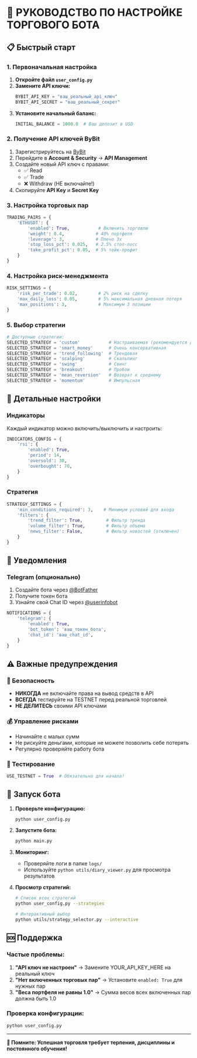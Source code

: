 # 🚀 РУКОВОДСТВО ПО НАСТРОЙКЕ ТОРГОВОГО БОТА

## 📋 Быстрый старт

### 1. Первоначальная настройка

1. **Откройте файл `user_config.py`**
2. **Замените API ключи:**
   ```python
   BYBIT_API_KEY = "ваш_реальный_api_ключ"
   BYBIT_API_SECRET = "ваш_реальный_секрет"
   ```
3. **Установите начальный баланс:**
   ```python
   INITIAL_BALANCE = 1000.0  # Ваш депозит в USD
   ```

### 2. Получение API ключей ByBit

1. Зарегистрируйтесь на [ByBit](https://www.bybit.com)
2. Перейдите в **Account & Security** → **API Management**
3. Создайте новый API ключ с правами:
   - ✅ Read
   - ✅ Trade
   - ❌ Withdraw (НЕ включайте!)
4. Скопируйте **API Key** и **Secret Key**

### 3. Настройка торговых пар

```python
TRADING_PAIRS = {
    'ETHUSDT': {
        'enabled': True,           # Включить торговлю
        'weight': 0.4,            # 40% портфеля
        'leverage': 3,            # Плечо 3x
        'stop_loss_pct': 0.025,   # 2.5% стоп-лосс
        'take_profit_pct': 0.05,  # 5% тейк-профит
    }
}
```

### 4. Настройка риск-менеджмента

```python
RISK_SETTINGS = {
    'risk_per_trade': 0.02,        # 2% риск на сделку
    'max_daily_loss': 0.05,        # 5% максимальная дневная потеря
    'max_positions': 3,            # Максимум 3 позиции
}
```

### 5. Выбор стратегии

```python
# Доступные стратегии:
SELECTED_STRATEGY = 'custom'           # Настраиваемая (рекомендуется для начала)
SELECTED_STRATEGY = 'smart_money'      # Очень консервативная
SELECTED_STRATEGY = 'trend_following'  # Трендовая
SELECTED_STRATEGY = 'scalping'         # Скальпинг
SELECTED_STRATEGY = 'swing'            # Свинг
SELECTED_STRATEGY = 'breakout'         # Пробои
SELECTED_STRATEGY = 'mean_reversion'   # Возврат к среднему
SELECTED_STRATEGY = 'momentum'         # Импульсная
```

## 🎯 Детальные настройки

### Индикаторы

Каждый индикатор можно включить/выключить и настроить:

```python
INDICATORS_CONFIG = {
    'rsi': {
        'enabled': True,
        'period': 14,
        'oversold': 30,
        'overbought': 70,
    }
}
```

### Стратегия

```python
STRATEGY_SETTINGS = {
    'min_conditions_required': 3,    # Минимум условий для входа
    'filters': {
        'trend_filter': True,         # Фильтр тренда
        'volume_filter': True,        # Фильтр объема
        'news_filter': False,         # Фильтр новостей (отключен)
    }
}
```

## 🔔 Уведомления

### Telegram (опционально)

1. Создайте бота через [@BotFather](https://t.me/botfather)
2. Получите токен бота
3. Узнайте свой Chat ID через [@userinfobot](https://t.me/userinfobot)

```python
NOTIFICATIONS = {
    'telegram': {
        'enabled': True,
        'bot_token': 'ваш_токен_бота',
        'chat_id': 'ваш_chat_id',
    }
}
```

## ⚠️ Важные предупреждения

### 🔴 Безопасность
- **НИКОГДА** не включайте права на вывод средств в API
- **ВСЕГДА** тестируйте на TESTNET перед реальной торговлей
- **НЕ ДЕЛИТЕСЬ** своими API ключами

### 💰 Управление рисками
- Начинайте с малых сумм
- Не рискуйте деньгами, которые не можете позволить себе потерять
- Регулярно проверяйте работу бота

### 🧪 Тестирование
```python
USE_TESTNET = True  # Обязательно для начала!
```

## 🚀 Запуск бота

1. **Проверьте конфигурацию:**
   ```bash
   python user_config.py
   ```

2. **Запустите бота:**
   ```bash
   python main.py
   ```

3. **Мониторинг:**
   - Проверяйте логи в папке `logs/`
   - Используйте `python utils/diary_viewer.py` для просмотра результатов

4. **Просмотр стратегий:**
   ```bash
   # Список всех стратегий
   python user_config.py --strategies
   
   # Интерактивный выбор
   python utils/strategy_selector.py --interactive
   ```

## 🆘 Поддержка

### Частые проблемы:

1. **"API ключ не настроен"** → Замените YOUR_API_KEY_HERE на реальный ключ
2. **"Нет включенных торговых пар"** → Установите `enabled: True` для нужных пар
3. **"Веса портфеля не равны 1.0"** → Сумма весов всех включенных пар должна быть 1.0

### Проверка конфигурации:
```bash
python user_config.py
```

---

**🎯 Помните: Успешная торговля требует терпения, дисциплины и постоянного обучения!**